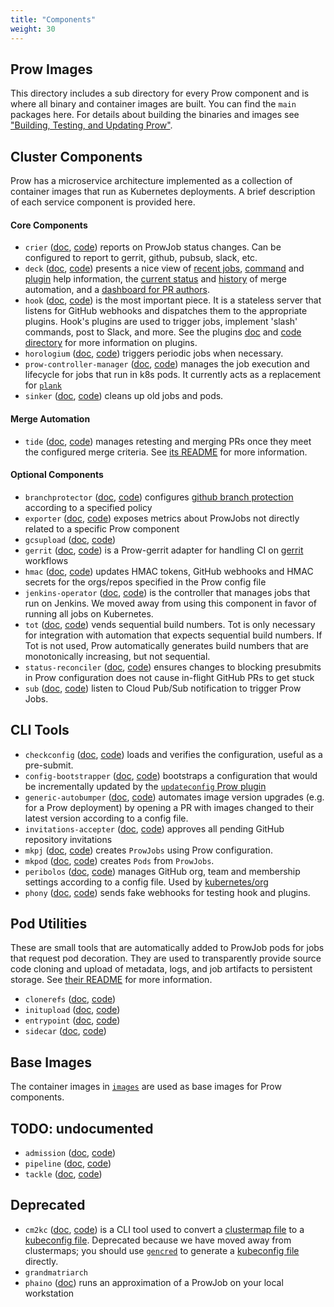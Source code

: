 ```yaml
---
title: "Components"
weight: 30
---
```


## Prow Images

This directory includes a sub directory for every Prow component and is where all binary and container images are built. You can find the `main` packages here. For details about building the binaries and images see ["Building, Testing, and Updating Prow"](/docs/build-test-update/).

## Cluster Components

Prow has a microservice architecture implemented as a collection of container images that run as Kubernetes deployments. A brief description of each service component is provided here.

#### Core Components

* `crier` ([doc](/docs/components/core/crier/), [code](https://github.com/kubernetes-sigs/prow/tree/main/cmd/crier)) reports on ProwJob status changes. Can be configured to report to gerrit, github, pubsub, slack, etc.
* `deck` ([doc](/docs/components/core/deck/), [code](https://github.com/kubernetes-sigs/prow/tree/main/cmd/deck)) presents a nice view of [recent jobs](https://prow.k8s.io/), [command](https://prow.k8s.io/command-help) and [plugin](https://prow.k8s.io/plugins) help information, the [current status](https://prow.k8s.io/tide) and [history](https://prow.k8s.io/tide-history) of merge automation, and a [dashboard for PR authors](https://prow.k8s.io/pr).
* `hook` ([doc](/docs/components/core/hook/), [code](https://github.com/kubernetes-sigs/prow/tree/main/cmd/hook)) is the most important piece. It is a stateless server that listens for GitHub webhooks and dispatches them to the appropriate plugins. Hook's plugins are used to trigger jobs, implement 'slash' commands, post to Slack, and more. See the plugins [doc](/docs/components/plugins/) and [code directory](https://github.com/kubernetes-sigs/prow/tree/main/pkg/plugins) for more information on plugins.
* `horologium` ([doc](/docs/components/core/horologium/), [code](https://github.com/kubernetes-sigs/prow/tree/main/cmd/horologium)) triggers periodic jobs when necessary.
* `prow-controller-manager` ([doc](/docs/components/core/prow-controller-manager/), [code](https://github.com/kubernetes-sigs/prow/tree/main/cmd/prow-controller-manager)) manages the job execution and lifecycle for jobs that run in k8s pods. It currently acts as a replacement for [`plank`](/docs/components/deprecated/plank/)
* `sinker` ([doc](/docs/components/core/sinker/), [code](https://github.com/kubernetes-sigs/prow/tree/main/cmd/sinker)) cleans up old jobs and pods.

#### Merge Automation

* `tide` ([doc](/docs/components/core/tide/), [code](https://github.com/kubernetes-sigs/prow/tree/main/cmd/tide)) manages retesting and merging PRs once they meet the configured merge criteria. See [its README](/docs/components/core/tide/) for more information.

#### Optional Components

* `branchprotector` ([doc](/docs/components/optional/branchprotector/), [code](https://github.com/kubernetes-sigs/prow/tree/main/cmd/branchprotector)) configures [github branch protection](https://help.github.com/articles/about-protected-branches/) according to a specified policy
* `exporter` ([doc](/docs/components/optional/exporter/), [code](https://github.com/kubernetes-sigs/prow/tree/main/cmd/exporter)) exposes metrics about ProwJobs not directly related to a specific Prow component
* `gcsupload` ([doc](/docs/components/optional/gcsupload/), [code](https://github.com/kubernetes-sigs/prow/tree/main/cmd/gcsupload))
* `gerrit` ([doc](/docs/components/optional/gerrit/), [code](https://github.com/kubernetes-sigs/prow/tree/main/cmd/gerrit)) is a Prow-gerrit adapter for handling CI on [gerrit](https://www.gerritcodereview.com/) workflows
* `hmac` ([doc](/docs/components/optional/hmac/), [code](https://github.com/kubernetes-sigs/prow/tree/main/cmd/hmac)) updates HMAC tokens, GitHub webhooks and HMAC secrets for the orgs/repos specified in the Prow config file
* `jenkins-operator` ([doc](/docs/components/optional/jenkins-operator/), [code](https://github.com/kubernetes-sigs/prow/tree/main/cmd/jenkins-operator)) is the controller that manages jobs that run on Jenkins. We moved away from using this component in favor of running all jobs on Kubernetes.
* `tot` ([doc](/docs/components/optional/tot/), [code](https://github.com/kubernetes-sigs/prow/tree/main/cmd/tot)) vends sequential build numbers. Tot is only necessary for integration with automation that expects sequential build numbers. If Tot is not used, Prow automatically generates build numbers that are monotonically increasing, but not sequential.
* `status-reconciler` ([doc](/docs/components/optional/status-reconciler/), [code](https://github.com/kubernetes-sigs/prow/tree/main/cmd/status-reconciler)) ensures changes to blocking presubmits in Prow configuration does not cause in-flight GitHub PRs to get stuck
* `sub` ([doc](/docs/components/optional/sub/), [code](https://github.com/kubernetes-sigs/prow/tree/main/cmd/sub)) listen to Cloud Pub/Sub notification to trigger Prow Jobs.

## CLI Tools

* `checkconfig` ([doc](/docs/components/cli-tools/checkconfig/), [code](https://github.com/kubernetes-sigs/prow/tree/main/cmd/checkconfig)) loads and verifies the configuration, useful as a pre-submit.
* `config-bootstrapper` ([doc](/docs/components/cli-tools/config-bootstrapper/), [code](https://github.com/kubernetes-sigs/prow/tree/main/cmd/config-bootstrapper)) bootstraps a configuration that would be incrementally updated by the [`updateconfig` Prow plugin](/docs/components/plugins/updateconfig/)
* `generic-autobumper` ([doc](/docs/components/cli-tools/generic-autobumper/), [code](https://github.com/kubernetes-sigs/prow/tree/main/cmd/generic-autobumper)) automates image version upgrades (e.g. for a Prow deployment) by opening a PR with images changed to their latest version according to a config file.
* `invitations-accepter` ([doc](/docs/components/cli-tools/invitations-accepter/), [code](https://github.com/kubernetes-sigs/prow/tree/main/cmd/invitations-accepter)) approves all pending GitHub repository invitations
* `mkpj` ([doc](/docs/components/cli-tools/mkpj/), [code](https://github.com/kubernetes-sigs/prow/tree/main/cmd/mkpj)) creates `ProwJobs` using Prow configuration.
* `mkpod` ([doc](/docs/components/cli-tools/mkpod/), [code](https://github.com/kubernetes-sigs/prow/tree/main/cmd/mkpod)) creates `Pods` from `ProwJobs`.
* `peribolos` ([doc](/docs/components/cli-tools/peribolos/), [code](https://github.com/kubernetes-sigs/prow/tree/main/cmd/peribolos)) manages GitHub org, team and membership settings according to a config file. Used by [kubernetes/org](https://github.com/kubernetes/org)
* `phony` ([doc](/docs/components/cli-tools/phony/), [code](https://github.com/kubernetes-sigs/prow/tree/main/cmd/phony)) sends fake webhooks for testing hook and plugins.

## Pod Utilities

These are small tools that are automatically added to ProwJob pods for jobs that request pod decoration. They are used to transparently provide source code cloning and upload of metadata, logs, and job artifacts to persistent storage. See [their README](/docs/components/pod-utilities/) for more information.

* `clonerefs` ([doc](/docs/components/pod-utilities/clonerefs/), [code](https://github.com/kubernetes-sigs/prow/tree/main/cmd/clonerefs))
* `initupload` ([doc](/docs/components/pod-utilities/initupload/), [code](https://github.com/kubernetes-sigs/prow/tree/main/cmd/initupload))
* `entrypoint` ([doc](/docs/components/pod-utilities/entrypoint/), [code](https://github.com/kubernetes-sigs/prow/tree/main/cmd/entrypoint))
* `sidecar` ([doc](/docs/components/pod-utilities/sidecar/), [code](https://github.com/kubernetes-sigs/prow/tree/main/cmd/sidecar))

## Base Images

The container images in [`images`](https://github.com/kubernetes/test-infra/tree/master/images) are used as base images for Prow components.

## TODO: undocumented

* `admission` ([doc](/docs/components/undocumented/admission/), [code](https://github.com/kubernetes-sigs/prow/tree/main/cmd/admission))
* `pipeline` ([doc](/docs/components/undocumented/pipeline/), [code](https://github.com/kubernetes-sigs/prow/tree/main/cmd/pipeline))
* `tackle` ([doc](/docs/components/undocumented/tackle/), [code](https://github.com/kubernetes-sigs/prow/tree/main/cmd/tackle))

## Deprecated

* `cm2kc` ([doc](/docs/components/deprecated/cm2kc/), [code](https://github.com/kubernetes-sigs/prow/tree/main/cmd/cm2kc)) is a CLI tool used to convert a [clustermap file](/docs/getting-started-deploy/#run-test-pods-in-different-clusters) to a [kubeconfig file](https://kubernetes.io/docs/tasks/access-application-cluster/configure-access-multiple-clusters/). Deprecated because we have moved away from clustermaps; you should use [`gencred`](https://github.com/kubernetes/test-infra/tree/master/gencred) to generate a [kubeconfig file](https://kubernetes.io/docs/tasks/access-application-cluster/configure-access-multiple-clusters/) directly.
* `grandmatriarch`
* `phaino` ([doc](/docs/components/deprecated/phaino/)) runs an approximation of a ProwJob on your local workstation
